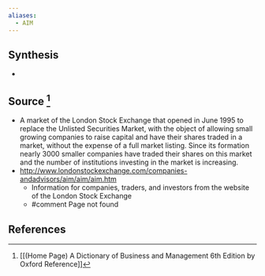 ```yaml
---
aliases:
  - AIM
---
```

## Synthesis
- 
## Source [^1]
- A market of the London Stock Exchange that opened in June 1995 to replace the Unlisted Securities Market, with the object of allowing small growing companies to raise capital and have their shares traded in a market, without the expense of a full market listing. Since its formation nearly 3000 smaller companies have traded their shares on this market and the number of institutions investing in the market is increasing.
- http://www.londonstockexchange.com/companies-andadvisors/aim/aim/aim.htm 
	- Information for companies, traders, and investors from the website of the London Stock Exchange
	- #comment Page not found
## References

[^1]: [[(Home Page) A Dictionary of Business and Management 6th Edition by Oxford Reference]]